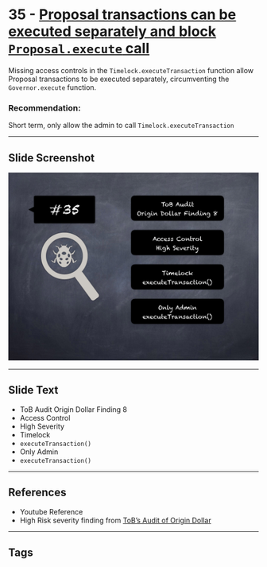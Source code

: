 
# 35 - [Proposal transactions can be executed separately and block `Proposal.execute` call](./Proposal%20transactions%20can%20be%20executed%20separately%20and%20block%20`Proposal.execute`%20call.md)

Missing access controls in the `Timelock.executeTransaction` function allow Proposal transactions to be executed separately, circumventing the `Governor.execute` function.

### Recommendation:
Short term, only allow the admin to call `Timelock.executeTransaction`
___
## Slide Screenshot
![035.png](../../images/7.%20Audit%20Findings%20101/035.png)
___
## Slide Text
- ToB Audit Origin Dollar Finding 8
- Access Control
- High Severity
- Timelock
- `executeTransaction()`
- Only Admin
- `executeTransaction()`
___
## References
- Youtube Reference
- High Risk severity finding from [ToB’s Audit of Origin Dollar](https://github.com/trailofbits/publications/blob/master/reviews/OriginDollar.pdf)
___
## Tags
